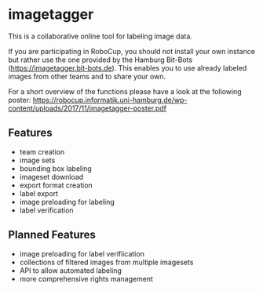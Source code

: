 # imagetagger

This is a collaborative online tool for labeling image data.

If you are participating in RoboCup, you should not install your own instance but rather use the one provided by the Hamburg Bit-Bots (https://imagetagger.bit-bots.de). This enables you to use already labeled images from other teams and to share your own.

For a short overview of the functions please have a look at the following poster: https://robocup.informatik.uni-hamburg.de/wp-content/uploads/2017/11/imagetagger-poster.pdf

## Features

* team creation
* image sets
* bounding box labeling
* imageset download
* export format creation
* label export
* image preloading for labeling
* label verification


## Planned Features

* image preloading for label verifiication
* collections of filtered images from multiple imagesets
* API to allow automated labeling
* more comprehensive rights management

